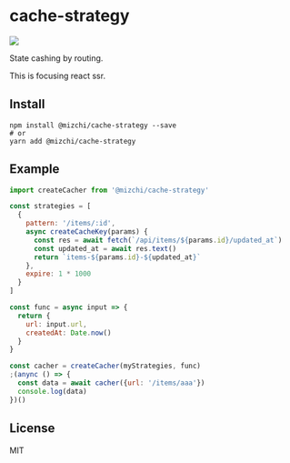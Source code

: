 # cache-strategy

![](https://circleci.com/gh/mizchi/cache-strategy.png?circle-token=eb266c3df82a27985d950994624d7cd7f23ad49d)

State cashing by routing.

This is focusing react ssr.

## Install

```shell
npm install @mizchi/cache-strategy --save
# or
yarn add @mizchi/cache-strategy
```

## Example

```js
import createCacher from '@mizchi/cache-strategy'

const strategies = [
  {
    pattern: '/items/:id',
    async createCacheKey(params) {
      const res = await fetch(`/api/items/${params.id}/updated_at`)
      const updated_at = await res.text()
      return `items-${params.id}-${updated_at}`
    },
    expire: 1 * 1000
  }
]

const func = async input => {
  return {
    url: input.url,
    createdAt: Date.now()
  }
}

const cacher = createCacher(myStrategies, func)
;(anync () => {
  const data = await cacher({url: '/items/aaa'})
  console.log(data)
})()
```

## License

MIT
